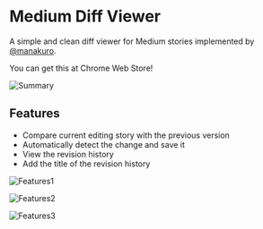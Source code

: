 # Medium Diff Viewer
A simple and clean diff viewer for Medium stories implemented by [@manakuro](https://medium.com/@manakuro).

You can get this at Chrome Web Store!

![Summary](https://i.imgur.com/auGM8hS.png)


## Features

- Compare current editing story with the previous version
- Automatically detect the change and save it
- View the revision history
- Add the title of the revision history



![Features1](https://i.imgur.com/P9nRF4X.png)

![Features2](https://i.imgur.com/D4b0JR1.png)

![Features3](https://i.imgur.com/T1GoCbs.png)
